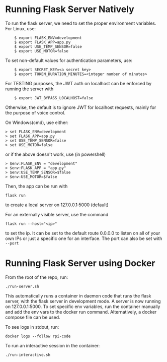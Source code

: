 # Running Flask Server Natively
To run the flask server, we need to set the proper environment variables. 
For Linux, use: 
```
    $ export FLASK_ENV=development
    $ export FLASK_APP=app.py
    $ export USE_TEMP_SENSOR=false
    $ export USE_MOTOR=false
```
To set non-default values for authentication parameters, use:
```
    $ export SECRET_KEY=<a secret key>
    $ export TOKEN_DURATION_MINUTES=<integer number of minutes>
```

For TESTING purposes, the JWT auth on localhost can be enforced by running the server with
```
    $ export JWT_BYPASS_LOCALHOST=false
```
Otherwise, the default is to ignore JWT for localhost requests, mainly for the purpose of voice control.

On Windows(cmd), use either:
```
> set FLASK_ENV=development
> set FLASK_APP=app.py
> set USE_TEMP_SENSOR=false
> set USE_MOTOR=false
```

or if the above doesn't work, use (in powershell)
```
> $env:FLASK_ENV = "development"
> $env:FLASK_APP = "app.py"
> $env:USE_TEMP_SENSOR=$false
> $env:USE_MOTOR=$false
```

Then, the app can be run with 
```
flask run 
```
to create a local server on 127.0.0.1:5000 (default) 

For an externally visible server, use the command 
```
flask run --host="<ip>"
```
to set the ip. It can be set to the default route 0.0.0.0 to listen on all of your own IPs or just a specific one for an interface. 
The port can also be set with `--port`

# Running Flask Server using Docker

From the root of the repo, run:

`./run-server.sh`

This automatically runs a container in daemon code that runs the flask server, with the flask server in development mode.
A server is now running on 127.0.0.1:5000.
To set specific env variables, run the container manually and add the env vars to the docker run command.
Alternatively, a docker compose file can be used.

To see logs in stdout, run:

`docker logs --follow rpi-code`

To run an interactive session in the container:

`./run-interactive.sh`
